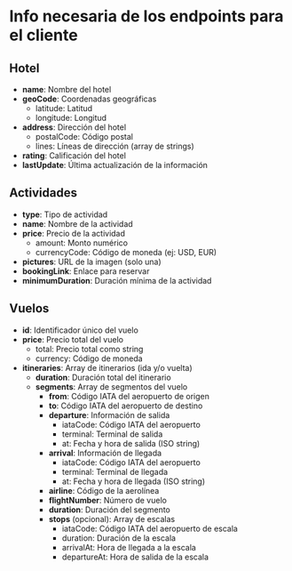 # Info necesaria de los endpoints para el cliente

## Hotel

- **name**: Nombre del hotel
- **geoCode**: Coordenadas geográficas
  - latitude: Latitud
  - longitude: Longitud
- **address**: Dirección del hotel
  - postalCode: Código postal
  - lines: Líneas de dirección (array de strings)
- **rating**: Calificación del hotel
- **lastUpdate**: Última actualización de la información

## Actividades

- **type**: Tipo de actividad
- **name**: Nombre de la actividad
- **price**: Precio de la actividad
  - amount: Monto numérico
  - currencyCode: Código de moneda (ej: USD, EUR)
- **pictures**: URL de la imagen (solo una)
- **bookingLink**: Enlace para reservar
- **minimumDuration**: Duración mínima de la actividad

## Vuelos

- **id**: Identificador único del vuelo
- **price**: Precio total del vuelo
  - total: Precio total como string
  - currency: Código de moneda
- **itineraries**: Array de itinerarios (ida y/o vuelta)
  - **duration**: Duración total del itinerario
  - **segments**: Array de segmentos del vuelo
    - **from**: Código IATA del aeropuerto de origen
    - **to**: Código IATA del aeropuerto de destino
    - **departure**: Información de salida
      - iataCode: Código IATA del aeropuerto
      - terminal: Terminal de salida
      - at: Fecha y hora de salida (ISO string)
    - **arrival**: Información de llegada
      - iataCode: Código IATA del aeropuerto
      - terminal: Terminal de llegada
      - at: Fecha y hora de llegada (ISO string)
    - **airline**: Código de la aerolínea
    - **flightNumber**: Número de vuelo
    - **duration**: Duración del segmento
    - **stops** (opcional): Array de escalas
      - iataCode: Código IATA del aeropuerto de escala
      - duration: Duración de la escala
      - arrivalAt: Hora de llegada a la escala
      - departureAt: Hora de salida de la escala
